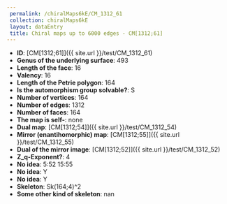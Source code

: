 ```yaml
--- 
 permalink: /chiralMaps6kE/CM_1312_61 
 collection: chiralMaps6kE
 layout: dataEntry
 title: Chiral maps up to 6000 edges - CM[1312;61]
---
```


- **ID**: [CM[1312;61]]({{ site.url }}/test/CM_1312_61)
- **Genus of the underlying surface**: 493
- **Length of the face**: 16
- **Valency**: 16
- **Length of the Petrie polygon**: 164
- **Is the automorphism group solvable?**: S
- **Number of vertices**: 164
- **Number of edges**: 1312
- **Number of faces**: 164
- **The map is self-**: none
- **Dual map**: [CM[1312;54]]({{ site.url }}/test/CM_1312_54)
- **Mirror (enantihomorphic) map**: [CM[1312;55]]({{ site.url }}/test/CM_1312_55)
- **Dual of the mirror image**: [CM[1312;52]]({{ site.url }}/test/CM_1312_52)
- **Z_q-Exponent?**: 4
- **No idea**:  5:52 15:55
- **No idea**: Y
- **No idea**: Y
- **Skeleton**: Sk(164;4)^2
- **Some other kind of skeleton**: nan
